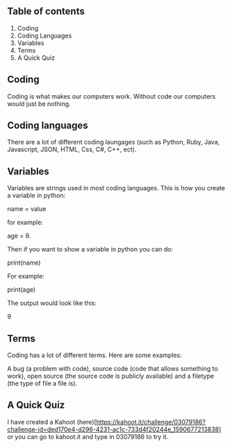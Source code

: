 ## Table of contents

1. Coding
2. Coding Languages
3. Variables
4. Terms
5. A Quick Quiz

## Coding

Coding is what makes our computers work.
Without code our computers would just be nothing.

## Coding languages

There are a lot of different coding laungages (such as Python, Ruby, Java,
Javascript, JSON, HTML, Css, C#, C++, ect).

## Variables

Variables are strings used in most coding languages.
This is how you create a variable in python:

name = value

for example:

age = 9.

Then if you want to show a variable in python you can do:

print(name)

For example:

print(age)

The output would look like this:

9

## Terms

Coding has a lot of different terms.
Here are some examples:

A bug (a problem with code), source code (code that allows something to work), open source (the source code is publicly available) and a filetype (the type of file a file is).

## A Quick Quiz

I have created a Kahoot (here)[https://kahoot.it/challenge/03079186?challenge-id=ded170e4-d296-4231-ac1c-733d4f20244e_1590677213838] or you can go to kahoot.it and type in 03079186 to try it.
